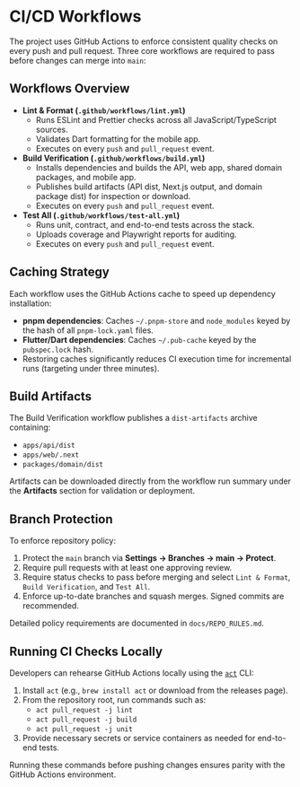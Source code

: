 # CI/CD Workflows

The project uses GitHub Actions to enforce consistent quality checks on every push and pull request. Three core workflows are required to pass before changes can merge into `main`:

## Workflows Overview
- **Lint & Format (`.github/workflows/lint.yml`)**
  - Runs ESLint and Prettier checks across all JavaScript/TypeScript sources.
  - Validates Dart formatting for the mobile app.
  - Executes on every `push` and `pull_request` event.
- **Build Verification (`.github/workflows/build.yml`)**
  - Installs dependencies and builds the API, web app, shared domain packages, and mobile app.
  - Publishes build artifacts (API dist, Next.js output, and domain package dist) for inspection or download.
  - Executes on every `push` and `pull_request` event.
- **Test All (`.github/workflows/test-all.yml`)**
  - Runs unit, contract, and end-to-end tests across the stack.
  - Uploads coverage and Playwright reports for auditing.
  - Executes on every `push` and `pull_request` event.

## Caching Strategy
Each workflow uses the GitHub Actions cache to speed up dependency installation:
- **pnpm dependencies**: Caches `~/.pnpm-store` and `node_modules` keyed by the hash of all `pnpm-lock.yaml` files.
- **Flutter/Dart dependencies**: Caches `~/.pub-cache` keyed by the `pubspec.lock` hash.
- Restoring caches significantly reduces CI execution time for incremental runs (targeting under three minutes).

## Build Artifacts
The Build Verification workflow publishes a `dist-artifacts` archive containing:
- `apps/api/dist`
- `apps/web/.next`
- `packages/domain/dist`

Artifacts can be downloaded directly from the workflow run summary under the **Artifacts** section for validation or deployment.

## Branch Protection
To enforce repository policy:
1. Protect the `main` branch via **Settings → Branches → main → Protect**.
2. Require pull requests with at least one approving review.
3. Require status checks to pass before merging and select `Lint & Format`, `Build Verification`, and `Test All`.
4. Enforce up-to-date branches and squash merges. Signed commits are recommended.

Detailed policy requirements are documented in `docs/REPO_RULES.md`.

## Running CI Checks Locally
Developers can rehearse GitHub Actions locally using the [`act`](https://github.com/nektos/act) CLI:
1. Install `act` (e.g., `brew install act` or download from the releases page).
2. From the repository root, run commands such as:
   - `act pull_request -j lint`
   - `act pull_request -j build`
   - `act pull_request -j unit`
3. Provide necessary secrets or service containers as needed for end-to-end tests.

Running these commands before pushing changes ensures parity with the GitHub Actions environment.
